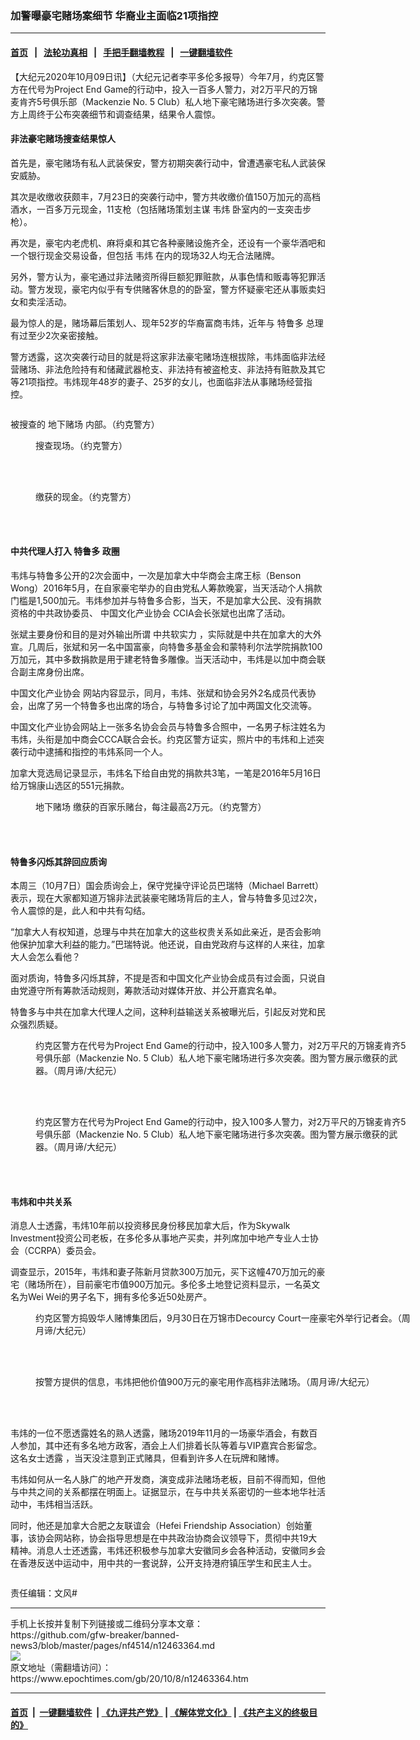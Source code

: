 ### 加警曝豪宅赌场案细节 华裔业主面临21项指控
------------------------

#### [首页](https://github.com/gfw-breaker/banned-news3/blob/master/README.md) &nbsp;&nbsp;|&nbsp;&nbsp; [法轮功真相](https://github.com/begood0513/basic/blob/master/README.md)  &nbsp;&nbsp;|&nbsp;&nbsp; [手把手翻墙教程](https://github.com/gfw-breaker/guides/wiki)  &nbsp;&nbsp;|&nbsp;&nbsp; [一键翻墙软件](https://github.com/gfw-breaker/nogfw/blob/master/README.md)  



<div><p>
 【大纪元2020年10月09日讯】（大纪元记者李平多伦多报导）今年7月，约克区警方在代号为Project End Game的行动中，投入一百多人警力，对2万平尺的万锦麦肯齐5号俱乐部（Mackenzie No. 5 Club）私人地下豪宅赌场进行多次突袭。警方上周终于公布突袭细节和调查结果，结果令人震惊。
</p>
<h4>
 非法豪宅赌场搜查结果惊人
</h4>
<p>
 首先是，豪宅赌场有私人武装保安，警方初期突袭行动中，曾遭遇豪宅私人武装保安威胁。
</p>
<p>
 其次是收缴收获颇丰，7月23日的突袭行动中，警方共收缴价值150万加元的高档酒水，一百多万元现金，11支枪（包括赌场策划主谋
 <ok href="https://www.epochtimes.com/gb/tag/%E9%9F%A6%E7%82%9C.html">
  韦炜
 </ok>
 卧室内的一支突击步枪）。
</p>
<p>
 再次是，豪宅内老虎机、麻将桌和其它各种豪赌设施齐全，还设有一个豪华酒吧和一个银行现金交易设备，但包括
 <ok href="https://www.epochtimes.com/gb/tag/%E9%9F%A6%E7%82%9C.html">
  韦炜
 </ok>
 在内的现场32人均无合法赌牌。
</p>
<p>
 另外，警方认为，豪宅通过非法赌资所得巨额犯罪赃款，从事色情和贩毒等犯罪活动。警方发现，豪宅内似乎有专供赌客休息的的卧室，警方怀疑豪宅还从事贩卖妇女和卖淫活动。
</p>
<p>
 最为惊人的是，赌场幕后策划人、现年52岁的华裔富商韦炜，近年与
 <ok href="https://www.epochtimes.com/gb/tag/%E7%89%B9%E9%B2%81%E5%A4%9A.html">
  特鲁多
 </ok>
 总理有过至少2次亲密接触。
</p>
<p>
</p>
<p>
 警方透露，这次突袭行动目的就是将这家非法豪宅赌场连根拔除，韦炜面临非法经营赌场、非法危险持有和储藏武器枪支、非法持有被盗枪支、非法持有赃款及其它等21项指控。韦炜现年48岁的妻子、25岁的女儿，也面临非法从事赌场经营指控。
</p>
<p style="text-align: center;">
 <ok href="https://i.epochtimes.com/assets/uploads/2020/10/637369873763881001_Final.jpg">
  <img alt="" class="size-large wp-image-12463513" src="https://i.epochtimes.com/assets/uploads/2020/10/637369873763881001_Final-600x415.jpg"/>
 </ok>
</p>
<p>
 被搜查的
 <ok href="https://www.epochtimes.com/gb/tag/%E5%9C%B0%E4%B8%8B%E8%B5%8C%E5%9C%BA.html">
  地下赌场
 </ok>
 内部。（约克警方）
</p>
<figure class="wp-caption aligncenter" id="attachment_12463514" style="width: 600px">
 <ok href="https://i.epochtimes.com/assets/uploads/2020/10/637369870078381001_Final.jpg">
  <img alt="" class="size-large wp-image-12463514" src="https://i.epochtimes.com/assets/uploads/2020/10/637369870078381001_Final-600x415.jpg"/>
 </ok>
 <br/><figcaption class="wp-caption-text">
  搜查现场。（约克警方）
 </figcaption><br/>
</figure><br/>
<figure class="wp-caption aligncenter" id="attachment_12463517" style="width: 600px">
 <ok href="https://i.epochtimes.com/assets/uploads/2020/10/637369871761933001_Final.jpg">
  <img alt="" class="size-large wp-image-12463517" src="https://i.epochtimes.com/assets/uploads/2020/10/637369871761933001_Final-600x415.jpg"/>
 </ok>
 <br/><figcaption class="wp-caption-text">
  缴获的现金。（约克警方）
 </figcaption><br/>
</figure><br/>
<h4>
 中共代理人打入
 <ok href="https://www.epochtimes.com/gb/tag/%E7%89%B9%E9%B2%81%E5%A4%9A.html">
  特鲁多
 </ok>
 政圈
</h4>
<p>
 韦炜与特鲁多公开的2次会面中，一次是加拿大中华商会主席王标（Benson Wong）2016年5月，在自家豪宅举办的自由党私人筹款晚宴，当天活动个人捐款门槛是1,500加元。韦炜参加并与特鲁多合影，当天，不是加拿大公民、没有捐款资格的中共政协委员、
 <ok href="https://www.epochtimes.com/gb/tag/%E4%B8%AD%E5%9B%BD%E6%96%87%E5%8C%96%E4%BA%A7%E4%B8%9A%E5%8D%8F%E4%BC%9A.html">
  中国文化产业协会
 </ok>
 CCIA会长张斌也出席了活动。
</p>
<p>
 张斌主要身份和目的是对外输出所谓
 <ok href="https://www.epochtimes.com/gb/tag/%E4%B8%AD%E5%85%B1%E8%BD%AF%E5%AE%9E%E5%8A%9B.html">
  中共软实力
 </ok>
 ，实际就是中共在加拿大的大外宣。几周后，张斌和另一名中国富豪，向特鲁多基金会和蒙特利尔法学院捐款100万加元，其中多数捐款是用于建老特鲁多雕像。当天活动中，韦炜是以加中商会联合副主席身份出席。
</p>
<p>
 <ok href="https://www.epochtimes.com/gb/tag/%E4%B8%AD%E5%9B%BD%E6%96%87%E5%8C%96%E4%BA%A7%E4%B8%9A%E5%8D%8F%E4%BC%9A.html">
  中国文化产业协会
 </ok>
 网站内容显示，同月，韦炜、张斌和协会另外2名成员代表协会，出席了另一个特鲁多也出席的场合，与特鲁多讨论了加中两国文化交流等。
</p>
<p>
 中国文化产业协会网站上一张多名协会会员与特鲁多合照中，一名男子标注姓名为韦炜，头衔是加中商会CCCA联合会长。约克区警方证实，照片中的韦炜和上述突袭行动中逮捕和指控的韦炜系同一个人。
</p>
<p>
 加拿大竞选局记录显示，韦炜名下给自由党的捐款共3笔，一笔是2016年5月16日给万锦康山选区的551元捐款。
</p>
<figure class="wp-caption aligncenter" id="attachment_12463522" style="width: 600px">
 <ok href="https://i.epochtimes.com/assets/uploads/2020/10/637369872575941001_Final.jpg">
  <img alt="" class="size-large wp-image-12463522" src="https://i.epochtimes.com/assets/uploads/2020/10/637369872575941001_Final-600x415.jpg"/>
 </ok>
 <br/><figcaption class="wp-caption-text">
  <ok href="https://www.epochtimes.com/gb/tag/%E5%9C%B0%E4%B8%8B%E8%B5%8C%E5%9C%BA.html">
   地下赌场
  </ok>
  缴获的百家乐赌台，每注最高2万元。（约克警方）
 </figcaption><br/>
</figure><br/>
<h4>
 特鲁多闪烁其辞回应质询
</h4>
<p>
 本周三（10月7日）国会质询会上，保守党操守评论员巴瑞特（Michael Barrett）表示，现在大家都知道万锦非法武装豪宅赌场背后的主人，曾与特鲁多见过2次，令人震惊的是，此人和中共有勾结。
</p>
<p>
 “加拿大人有权知道，总理与中共在加拿大的这些权贵关系如此亲近，是否会影响他保护加拿大利益的能力。”巴瑞特说。他还说，自由党政府与这样的人来往，加拿大人会怎么看他？
</p>
<p>
 面对质询，特鲁多闪烁其辞，不提是否和中国文化产业协会成员有过会面，只说自由党遵守所有筹款活动规则，筹款活动对媒体开放、并公开嘉宾名单。
</p>
<p>
 特鲁多与中共在加拿大代理人之间，这种利益输送关系被曝光后，引起反对党和民众强烈质疑。
</p>
<figure class="wp-caption aligncenter" id="attachment_12463438" style="width: 600px">
 <ok href="https://i.epochtimes.com/assets/uploads/2020/10/DSCF0795.jpg">
  <img alt="" class="size-large wp-image-12463438" src="https://i.epochtimes.com/assets/uploads/2020/10/DSCF0795-600x400.jpg"/>
 </ok>
 <br/><figcaption class="wp-caption-text">
  约克区警方在代号为Project End Game的行动中，投入100多人警力，对2万平尺的万锦麦肯齐5号俱乐部（Mackenzie No. 5 Club）私人地下豪宅赌场进行多次突袭。图为警方展示缴获的武器。（周月谛/大纪元）
 </figcaption><br/>
</figure><br/>
<figure class="wp-caption aligncenter" id="attachment_12463437" style="width: 600px">
 <ok href="https://i.epochtimes.com/assets/uploads/2020/10/DSCF0794.jpg">
  <img alt="" class="size-large wp-image-12463437" src="https://i.epochtimes.com/assets/uploads/2020/10/DSCF0794-600x400.jpg"/>
 </ok>
 <br/><figcaption class="wp-caption-text">
  约克区警方在代号为Project End Game的行动中，投入100多人警力，对2万平尺的万锦麦肯齐5号俱乐部（Mackenzie No. 5 Club）私人地下豪宅赌场进行多次突袭。图为警方展示缴获的武器。（周月谛/大纪元）
 </figcaption><br/>
</figure><br/>
<h4>
 韦炜和中共关系
</h4>
<p>
 消息人士透露，韦炜10年前以投资移民身份移民加拿大后，作为Skywalk Investment投资公司老板，在多伦多从事地产买卖，并列席加中地产专业人士协会（CCRPA）委员会。
</p>
<p>
 调查显示，2015年，韦炜和妻子陈新月贷款300万加元，买下这幢470万加元的豪宅（赌场所在），目前豪宅市值900万加元。多伦多土地登记资料显示，一名英文名为Wei Wei的男子名下，拥有多伦多近50处房产。
</p>
<figure class="wp-caption aligncenter" id="attachment_12443071" style="width: 600px">
 <ok href="https://i.epochtimes.com/assets/uploads/2020/10/DSCF0811.jpg">
  <img alt="" class="size-large wp-image-12443071" src="https://i.epochtimes.com/assets/uploads/2020/10/DSCF0811-600x400.jpg"/>
 </ok>
 <br/><figcaption class="wp-caption-text">
  约克区警方捣毁华人赌博集团后，9月30日在万锦市Decourcy Court一座豪宅外举行记者会。（周月谛/大纪元）
 </figcaption><br/>
</figure><br/>
<figure class="wp-caption aligncenter" id="attachment_12457931" style="width: 600px">
 <ok href="https://i.epochtimes.com/assets/uploads/2020/10/mansion-1.jpg">
  <img alt="" class="size-large wp-image-12457931" src="https://i.epochtimes.com/assets/uploads/2020/10/mansion-1-600x400.jpg"/>
 </ok>
 <br/><figcaption class="wp-caption-text">
  按警方提供的信息，韦炜把他价值900万元的豪宅用作高档非法赌场。（周月谛/大纪元）
 </figcaption><br/>
</figure><br/>
<p>
 韦炜的一位不愿透露姓名的熟人透露，赌场2019年11月的一场豪华酒会，有数百人参加，其中还有多名地方政客，酒会上人们排着长队等着与VIP嘉宾合影留念。这名女士透露 ，当天没注意到正式赌具，但看到许多人在玩牌和赌博。
</p>
<p>
 韦炜如何从一名人脉广的地产开发商，演变成非法赌场老板，目前不得而知，但他与中共之间的关系都摆在明面上。证据显示，在与中共关系密切的一些本地华社活动中，韦炜相当活跃。
</p>
<p>
 同时，他还是加拿大合肥之友联谊会（Hefei Friendship Association）创始董事，该协会网站称，协会指导思想是在中共政治协商会议领导下，贯彻中共19大精神。消息人士还透露，韦炜还积极参与加拿大安徽同乡会各种活动，安徽同乡会在香港反送中运动中，用中共的一套说辞，公开支持港府镇压学生和民主人士。
</p>
<p>
 <ok href="https://i.epochtimes.com/assets/uploads/2020/10/Endgame_Image_MB_28Sept2020.jpg">
  <img alt="" class="alignnone size-large wp-image-12463382" src="https://i.epochtimes.com/assets/uploads/2020/10/Endgame_Image_MB_28Sept2020-600x988.jpg"/>
 </ok>
</p>
<p>
 责任编辑：文风#
</p>
</div>
<hr/>
手机上长按并复制下列链接或二维码分享本文章：<br/>
https://github.com/gfw-breaker/banned-news3/blob/master/pages/nf4514/n12463364.md <br/>
<a href='https://github.com/gfw-breaker/banned-news3/blob/master/pages/nf4514/n12463364.md'><img src='https://github.com/gfw-breaker/banned-news3/blob/master/pages/nf4514/n12463364.md.png'/></a> <br/>
原文地址（需翻墙访问）：https://www.epochtimes.com/gb/20/10/8/n12463364.htm


------------------------
#### [首页](https://github.com/gfw-breaker/banned-news3/blob/master/README.md) &nbsp;|&nbsp; [一键翻墙软件](https://github.com/gfw-breaker/nogfw/blob/master/README.md) &nbsp;| [《九评共产党》](https://github.com/gfw-breaker/9ping.md/blob/master/README.md#九评之一评共产党是什么) | [《解体党文化》](https://github.com/gfw-breaker/jtdwh.md/blob/master/README.md) | [《共产主义的终极目的》](https://github.com/gfw-breaker/gczydzjmd.md/blob/master/README.md)


<img src='http://gfw-breaker.win/banned-news3/pages/nf4514/n12463364.md' width='0px' height='0px'/>